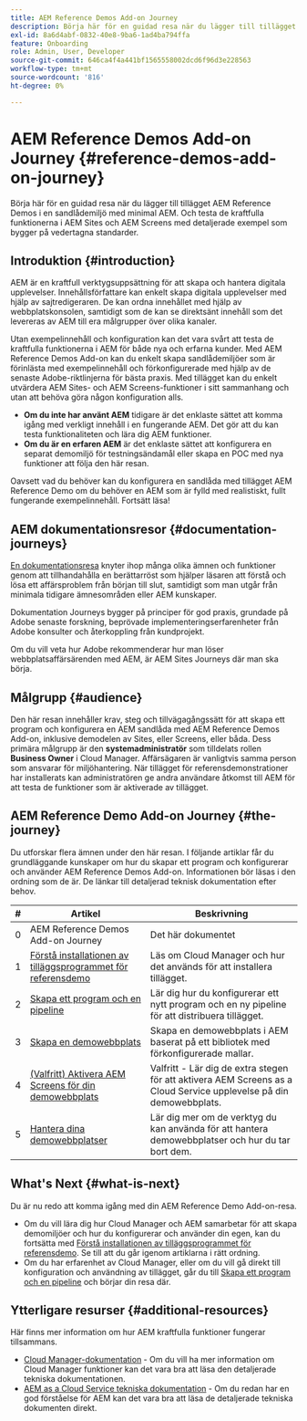 ```yaml
---
title: AEM Reference Demos Add-on Journey
description: Börja här för en guidad resa när du lägger till tillägget AEM Reference Demos i en sandlådemiljö med minimal AEM. Och testa de kraftfulla funktionerna i AEM med detaljerade exempel som bygger på vedertagna standarder.
exl-id: 8a6d4abf-0832-40e8-9ba6-1ad4ba794ffa
feature: Onboarding
role: Admin, User, Developer
source-git-commit: 646ca4f4a441bf1565558002dcd6f96d3e228563
workflow-type: tm+mt
source-wordcount: '816'
ht-degree: 0%

---
```


# AEM Reference Demos Add-on Journey {#reference-demos-add-on-journey}

Börja här för en guidad resa när du lägger till tillägget AEM Reference Demos i en sandlådemiljö med minimal AEM. Och testa de kraftfulla funktionerna i AEM Sites och AEM Screens med detaljerade exempel som bygger på vedertagna standarder.

## Introduktion {#introduction}

AEM är en kraftfull verktygsuppsättning för att skapa och hantera digitala upplevelser. Innehållsförfattare kan enkelt skapa digitala upplevelser med hjälp av sajtredigeraren. De kan ordna innehållet med hjälp av webbplatskonsolen, samtidigt som de kan se direktsänt innehåll som det levereras av AEM till era målgrupper över olika kanaler.

Utan exempelinnehåll och konfiguration kan det vara svårt att testa de kraftfulla funktionerna i AEM för både nya och erfarna kunder. Med AEM Reference Demos Add-on kan du enkelt skapa sandlådemiljöer som är förinlästa med exempelinnehåll och förkonfigurerade med hjälp av de senaste Adobe-riktlinjerna för bästa praxis. Med tillägget kan du enkelt utvärdera AEM Sites- och AEM Screens-funktioner i sitt sammanhang och utan att behöva göra någon konfiguration alls.

* **Om du inte har använt AEM** tidigare är det enklaste sättet att komma igång med verkligt innehåll i en fungerande AEM. Det gör att du kan testa funktionaliteten och lära dig AEM funktioner.
* **Om du är en erfaren AEM** är det enklaste sättet att konfigurera en separat demomiljö för testningsändamål eller skapa en POC med nya funktioner att följa den här resan.

Oavsett vad du behöver kan du konfigurera en sandlåda med tillägget AEM Reference Demo om du behöver en AEM som är fylld med realistiskt, fullt fungerande exempelinnehåll. Fortsätt läsa!

## AEM dokumentationsresor {#documentation-journeys}

[En dokumentationsresa](/help/journey-documentation/documentation-journeys.md) knyter ihop många olika ämnen och funktioner genom att tillhandahålla en berättarröst som hjälper läsaren att förstå och lösa ett affärsproblem från början till slut, samtidigt som man utgår från minimala tidigare ämnesområden eller AEM kunskaper.

Dokumentation Journeys bygger på principer för god praxis, grundade på Adobe senaste forskning, beprövade implementeringserfarenheter från Adobe konsulter och återkoppling från kundprojekt.

Om du vill veta hur Adobe rekommenderar hur man löser webbplatsaffärsärenden med AEM, är AEM Sites Journeys där man ska börja.

## Målgrupp {#audience}

Den här resan innehåller krav, steg och tillvägagångssätt för att skapa ett program och konfigurera en AEM sandlåda med AEM Reference Demos Add-on, inklusive demodelen av Sites, eller Screens, eller båda. Dess primära målgrupp är den **systemadministratör** som tilldelats rollen **Business Owner** i Cloud Manager. Affärsägaren är vanligtvis samma person som ansvarar för miljöhantering. När tillägget för referensdemonstrationer har installerats kan administratören ge andra användare åtkomst till AEM för att testa de funktioner som är aktiverade av tillägget.

## AEM Reference Demo Add-on Journey {#the-journey}

Du utforskar flera ämnen under den här resan. I följande artiklar får du grundläggande kunskaper om hur du skapar ett program och konfigurerar och använder AEM Reference Demos Add-on. Informationen bör läsas i den ordning som de är. De länkar till detaljerad teknisk dokumentation efter behov.

| # | Artikel | Beskrivning |
|---|---|---|
| 0 | AEM Reference Demos Add-on Journey | Det här dokumentet |
| 1 | [Förstå installationen av tilläggsprogrammet för referensdemo](installation.md) | Läs om Cloud Manager och hur det används för att installera tillägget. |
| 2 | [Skapa ett program och en pipeline](create-program.md) | Lär dig hur du konfigurerar ett nytt program och en ny pipeline för att distribuera tillägget. |
| 3 | [Skapa en demowebbplats](create-site.md) | Skapa en demowebbplats i AEM baserat på ett bibliotek med förkonfigurerade mallar. |
| 4 | [(Valfritt) Aktivera AEM Screens för din demowebbplats](screens.md) | Valfritt - Lär dig de extra stegen för att aktivera AEM Screens as a Cloud Service upplevelse på din demowebbplats. |
| 5 | [Hantera dina demowebbplatser](manage.md) | Lär dig mer om de verktyg du kan använda för att hantera demowebbplatser och hur du tar bort dem. |

## What&#39;s Next {#what-is-next}

Du är nu redo att komma igång med din AEM Reference Demo Add-on-resa.

* Om du vill lära dig hur Cloud Manager och AEM samarbetar för att skapa demomiljöer och hur du konfigurerar och använder din egen, kan du fortsätta med [Förstå installationen av tilläggsprogrammet för referensdemo](installation.md). Se till att du går igenom artiklarna i rätt ordning.
* Om du har erfarenhet av Cloud Manager, eller om du vill gå direkt till konfiguration och användning av tillägget, går du till [Skapa ett program och en pipeline](create-program.md) och börjar din resa där.

## Ytterligare resurser {#additional-resources}

Här finns mer information om hur AEM kraftfulla funktioner fungerar tillsammans.

* [Cloud Manager-dokumentation](https://experienceleague.adobe.com/docs/experience-manager-cloud-service/content/onboarding/journey/cloud-manager.html?lang=sv-SE) - Om du vill ha mer information om Cloud Manager funktioner kan det vara bra att läsa den detaljerade tekniska dokumentationen.
* [AEM as a Cloud Service tekniska dokumentation](https://experienceleague.adobe.com/docs/experience-manager-cloud-service.html?lang=sv-SE) - Om du redan har en god förståelse för AEM kan det vara bra att läsa de detaljerade tekniska dokumenten direkt.
